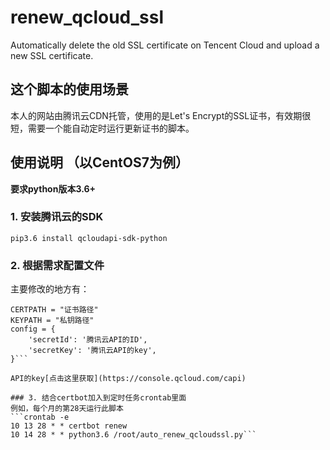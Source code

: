 # renew_qcloud_ssl
Automatically delete the old SSL certificate on Tencent Cloud and upload a new SSL certificate.

## 这个脚本的使用场景
本人的网站由腾讯云CDN托管，使用的是Let's Encrypt的SSL证书，有效期很短，需要一个能自动定时运行更新证书的脚本。

## 使用说明 （以CentOS7为例）
**要求python版本3.6+**

### 1. 安装腾讯云的SDK
```pip3.6 install qcloudapi-sdk-python```

### 2. 根据需求配置文件
主要修改的地方有：
```DOMAIN = "域名"
CERTPATH = "证书路径"
KEYPATH = "私钥路径"
config = {
    'secretId': '腾讯云API的ID',
    'secretKey': '腾讯云API的key',
}```

API的key[点击这里获取](https://console.qcloud.com/capi)

### 3. 结合certbot加入到定时任务crontab里面
例如，每个月的第28天运行此脚本
```crontab -e
10 13 28 * * certbot renew
10 14 28 * * python3.6 /root/auto_renew_qcloudssl.py```
